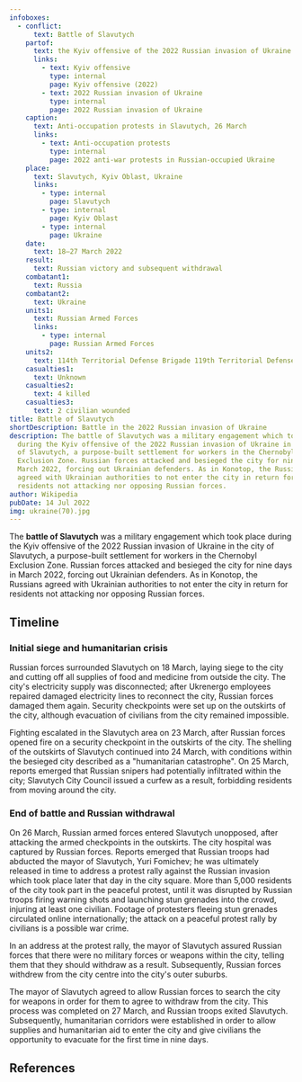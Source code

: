 ```yaml
---
infoboxes:
  - conflict:
      text: Battle of Slavutych
    partof:
      text: the Kyiv offensive of the 2022 Russian invasion of Ukraine
      links:
        - text: Kyiv offensive
          type: internal
          page: Kyiv offensive (2022)
        - text: 2022 Russian invasion of Ukraine
          type: internal
          page: 2022 Russian invasion of Ukraine
    caption:
      text: Anti-occupation protests in Slavutych, 26 March
      links:
        - text: Anti-occupation protests
          type: internal
          page: 2022 anti-war protests in Russian-occupied Ukraine
    place:
      text: Slavutych, Kyiv Oblast, Ukraine
      links:
        - type: internal
          page: Slavutych
        - type: internal
          page: Kyiv Oblast
        - type: internal
          page: Ukraine
    date:
      text: 18–27 March 2022
    result:
      text: Russian victory and subsequent withdrawal
    combatant1:
      text: Russia
    combatant2:
      text: Ukraine
    units1:
      text: Russian Armed Forces
      links:
        - type: internal
          page: Russian Armed Forces
    units2:
      text: 114th Territorial Defense Brigade 119th Territorial Defense Brigade
    casualties1:
      text: Unknown
    casualties2:
      text: 4 killed
    casualties3:
      text: 2 civilian wounded
title: Battle of Slavutych
shortDescription: Battle in the 2022 Russian invasion of Ukraine
description: The battle of Slavutych was a military engagement which took place
  during the Kyiv offensive of the 2022 Russian invasion of Ukraine in the city
  of Slavutych, a purpose-built settlement for workers in the Chernobyl
  Exclusion Zone. Russian forces attacked and besieged the city for nine days in
  March 2022, forcing out Ukrainian defenders. As in Konotop, the Russians
  agreed with Ukrainian authorities to not enter the city in return for
  residents not attacking nor opposing Russian forces.
author: Wikipedia
pubDate: 14 Jul 2022
img: ukraine(70).jpg
---
```


The **battle of Slavutych** was a military engagement which took place during the Kyiv offensive of the 2022 Russian invasion of Ukraine in the city of Slavutych, a purpose-built settlement for workers in the Chernobyl Exclusion Zone. Russian forces attacked and besieged the city for nine days in March 2022, forcing out Ukrainian defenders. As in Konotop, the Russians agreed with Ukrainian authorities to not enter the city in return for residents not attacking nor opposing Russian forces.

## Timeline

### Initial siege and humanitarian crisis

Russian forces surrounded Slavutych on 18 March, laying siege to the city and cutting off all supplies of food and medicine from outside the city. The city's electricity supply was disconnected; after Ukrenergo employees repaired damaged electricity lines to reconnect the city, Russian forces damaged them again. Security checkpoints were set up on the outskirts of the city, although evacuation of civilians from the city remained impossible.

Fighting escalated in the Slavutych area on 23 March, after Russian forces opened fire on a security checkpoint in the outskirts of the city. The shelling of the outskirts of Slavutych continued into 24 March, with conditions within the besieged city described as a "humanitarian catastrophe". On 25 March, reports emerged that Russian snipers had potentially infiltrated within the city; Slavutych City Council issued a curfew as a result, forbidding residents from moving around the city.

### End of battle and Russian withdrawal

On 26 March, Russian armed forces entered Slavutych unopposed, after attacking the armed checkpoints in the outskirts. The city hospital was captured by Russian forces. Reports emerged that Russian troops had abducted the mayor of Slavutych, Yuri Fomichev; he was ultimately released in time to address a protest rally against the Russian invasion which took place later that day in the city square. More than 5,000 residents of the city took part in the peaceful protest, until it was disrupted by Russian troops firing warning shots and launching stun grenades into the crowd, injuring at least one civilian. Footage of protesters fleeing stun grenades circulated online internationally; the attack on a peaceful protest rally by civilians is a possible war crime.

In an address at the protest rally, the mayor of Slavutych assured Russian forces that there were no military forces or weapons within the city, telling them that they should withdraw as a result. Subsequently, Russian forces withdrew from the city centre into the city's outer suburbs.

The mayor of Slavutych agreed to allow Russian forces to search the city for weapons in order for them to agree to withdraw from the city. This process was completed on 27 March, and Russian troops exited Slavutych. Subsequently, humanitarian corridors were established in order to allow supplies and humanitarian aid to enter the city and give civilians the opportunity to evacuate for the first time in nine days.

## References
